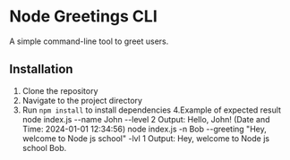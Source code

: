 #  Node Greetings CLI

A simple command-line tool to greet users.

## Installation

1. Clone the repository
2. Navigate to the project directory
3. Run `npm install` to install dependencies
4.Example of expected result
  node index.js --name John --level 2
  Output:
   Hello, John! (Date and Time: 2024-01-01 12:34:56)
 node index.js -n Bob --greeting "Hey, welcome to Node js school" -lvl 1
  Output:
   Hey, welcome to Node js school Bob.